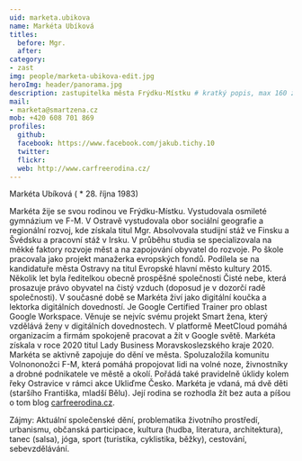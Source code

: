 ```yaml
---
uid: marketa.ubikova
name: Markéta Ubíková
titles:
  before: Mgr.
  after:
category:
- zast
img: people/marketa-ubikova-edit.jpg 
heroImg: header/panorama.jpg
description: zastupitelka města Frýdku-Místku # kratký popis, max 160 znaků
mail:
- marketa@smartzena.cz
mob: +420 608 701 869
profiles:
  github:                 
  facebook: https://www.facebook.com/jakub.tichy.10
  twitter: 		  
  flickr:
  web: http://www.carfreerodina.cz/
---
```


Markéta Ubíková ( * 28. října 1983)

Markéta žije se svou rodinou ve Frýdku-Místku. Vystudovala osmileté gymnázium ve F-M. V Ostravě vystudovala obor sociální geografie a regionální rozvoj, kde získala titul Mgr. Absolvovala studijní stáž ve Finsku a Švédsku a pracovní stáž v Irsku. V průběhu studia se specializovala na měkké faktory rozvoje měst a na zapojování obyvatel do rozvoje. Po škole pracovala jako projekt manažerka evropských fondů. Podílela se na kandidatuře města Ostravy na titul Evropské hlavní město kultury 2015. Několik let byla ředitelkou obecně prospěšné společnosti Čisté nebe, která prosazuje právo obyvatel na čistý vzduch (doposud je v dozorčí radě společnosti). V současné době se Markéta živí jako digitální koučka a lektorka digitálních dovedností. Je Google Certified Trainer pro oblast Google Workspace. Věnuje se nejvíc svému projekt Smart žena, který vzdělává ženy v digitálních dovednostech. V platformě MeetCloud pomáhá organizacím a firmám spokojeně pracovat a žít v Google světě. Markéta získala v roce 2020 titul Lady Business Moravskoslezského kraje 2020. Markéta se aktivně zapojuje do dění ve města. Spoluzaložila komunitu Volnononožci F-M, která pomáhá propojovat lidi na volné noze, živnostníky a drobné podnikatele ve městě a okolí. Pořádá také pravidelně úklidy kolem řeky Ostravice v rámci akce Ukliďme Česko. Markéta je vdaná, má dvě děti (staršího Františka, mladší Bělu). Její rodina se rozhodla žít bez auta a píšou o tom blog [carfreerodina.cz](http://www.carfreerodina.cz).

Zájmy: Aktuální společenské dění, problematika životního prostředí, urbanismu, občanská participace, kultura (hudba, literatura, architektura), tanec (salsa), jóga, sport (turistika, cyklistika, běžky), cestování, sebevzdělávání.
